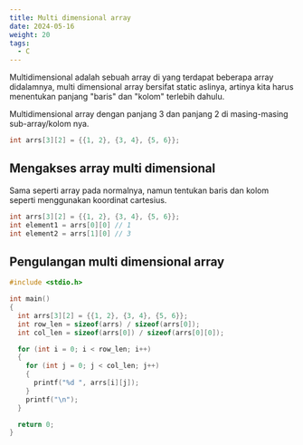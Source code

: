 ```yaml
---
title: Multi dimensional array
date: 2024-05-16
weight: 20
tags: 
  - C
---
```


Multidimensional adalah sebuah array di yang terdapat beberapa array didalamnya, multi dimensional array bersifat static aslinya, artinya kita harus menentukan panjang "baris" dan "kolom" terlebih dahulu.

Multidimensional array dengan panjang 3 dan panjang 2 di masing-masing sub-array/kolom nya.

```c
int arrs[3][2] = {{1, 2}, {3, 4}, {5, 6}};
```

## Mengakses array multi dimensional

Sama seperti array pada normalnya, namun tentukan baris dan kolom seperti menggunakan koordinat cartesius.

```c
int arrs[3][2] = {{1, 2}, {3, 4}, {5, 6}};
int element1 = arrs[0][0] // 1
int element2 = arrs[1][0] // 3
```

## Pengulangan multi dimensional array

```c
#include <stdio.h>

int main()
{
  int arrs[3][2] = {{1, 2}, {3, 4}, {5, 6}};
  int row_len = sizeof(arrs) / sizeof(arrs[0]);
  int col_len = sizeof(arrs[0]) / sizeof(arrs[0][0]);

  for (int i = 0; i < row_len; i++)
  {
    for (int j = 0; j < col_len; j++)
    {
      printf("%d ", arrs[i][j]);
    }
    printf("\n");
  }

  return 0;
}
```
